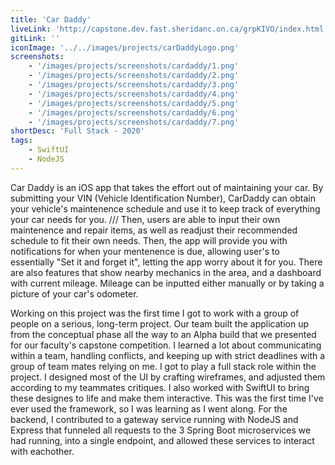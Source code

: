 ```yaml
---
title: 'Car Daddy'
liveLink: 'http://capstone.dev.fast.sheridanc.on.ca/grpKIVO/index.html'
gitLink: ''
iconImage: '../../images/projects/carDaddyLogo.png'
screenshots:
    - '/images/projects/screenshots/cardaddy/1.png'
    - '/images/projects/screenshots/cardaddy/2.png'
    - '/images/projects/screenshots/cardaddy/3.png'
    - '/images/projects/screenshots/cardaddy/4.png'
    - '/images/projects/screenshots/cardaddy/5.png'
    - '/images/projects/screenshots/cardaddy/6.png'
	- '/images/projects/screenshots/cardaddy/7.png'
shortDesc: 'Full Stack - 2020'
tags:
    - SwiftUI
    - NodeJS
---
```


Car Daddy is an iOS app that takes the effort out of maintaining your car. By submitting your VIN (Vehicle Identification Number), CarDaddy can obtain your vehicle's maintenence schedule and use it to keep track of everything your car needs for you. /// Then, users are able to input their own maintenence and repair items, as well as readjust their recommended schedule to fit their own needs. Then, the app will provide you with notifications for when your mentenence is due, allowing user's to essentially "Set it and forget it", letting the app worry about it for you. There are also features that show nearby mechanics in the area, and a dashboard with current mileage. Mileage can be inputted either manually or by taking a picture of your car's odometer. 

Working on this project was the first time I got to work with a group of people on a serious, long-term project. Our team built the application up from the conceptual phase all the way to an Alpha build that we presented for our faculty's capstone competition. I learned a lot about communicating within a team, handling conflicts, and keeping up with strict deadlines with a group of team mates relying on me. I got to play a full stack role within the project. I designed most of the UI by crafting wireframes, and adjusted them according to my teammates critiques. I also worked with SwiftUI to bring these designes to life and make them interactive. This was the first time I've ever used the framework, so I was learning as I went along. For the backend, I contributed to a gateway service running with NodeJS and Express that funneled all requests to the 3 Spring Boot microservices we had running, into a single endpoint, and allowed these services to interact with eachother. 